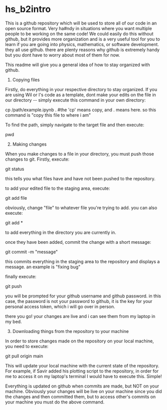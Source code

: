 # hs_b2intro

This is a github repository which will be used to store all of our code in an open source format. Very ha#ndy in situations where you want multiple people to be working on the same code! We could easily do this without github, but it provides more organization and is a very useful tool for you to learn if you are going into physics, mathematics, or software development. they all use github. there are plenty reasons why github is extremely handy but you dont have to worry about most of them for now.

This readme will give you a general idea of how to stay organized with github.

1. Copying files

Firstly, do everything in your respective directory to stay organized. If you are using Wil or I's code as a template, dont make your edits on the file in our directory -- simply execute this command in your own directory:

cp /path/example.ipynb .   #the 'cp' means copy, and . means here. so this command is "copy this file to where i am"

To find the path, simply navigate to the target file and then execute:

pwd

2. Making changes

When you make changes to a file in your directory, you must push those changes to git. Firstly, execute:

git status

this tells you what files have and have not been pushed to the repository. 

to add your edited file to the staging area, execute:

git add file

obviously, change "file" to whatever file you're trying to add. you can also execute:

git add *

to add everything in the directory you are currently in.

once they have been added, commit the change with a short message:

git commit -m "message"

this commits everything in the staging area to the repository and displays a message. an example is "fixing bug"

finally execute:

git push

you will be prompted for your github username and github password. in this case, the password is not your password to github, it is the key for your personal access token, which i will go over in person.

there you go! your changes are live and i can see them from my laptop in my bed.


3. Downloading things from the repository to your machine

In order to store changes made on the repository on your local machine, you need to execute:

git pull origin main

This will update your local machine with the current state of the repository. For example, if Savir added his plotting script to the repository, in order for me to access it on my laptop's terminal I would have to execute this. Simple!

Everything is updated on github when commits are made, but NOT on your machine. Obviously your changes will be live on your machine since you did the changes and then committed them, but to access other's commits on your machine  you must do the above command.